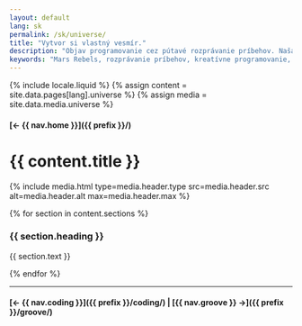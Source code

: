 ```yaml
---
layout: default
lang: sk
permalink: /sk/universe/
title: "Vytvor si vlastný vesmír."
description: "Objav programovanie cez pútavé rozprávanie príbehov. Naša sci-fi séria Mars Rebels robí učenie zábavným a interaktívnym."
keywords: "Mars Rebels, rozprávanie príbehov, kreatívne programovanie, Swift"
---
```



{% include locale.liquid %}
{% assign content = site.data.pages[lang].universe %}
{% assign media = site.data.media.universe %}

#### [← {{ nav.home }}]({{ prefix }}/)

# {{ content.title }}

{% include media.html
  type=media.header.type
  src=media.header.src
  alt=media.header.alt
  max=media.header.max
%}

{% for section in content.sections %}
### {{ section.heading }}
{{ section.text }}

{% endfor %}

---

#### [← {{ nav.coding }}]({{ prefix }}/coding/) | [{{ nav.groove }} →]({{ prefix }}/groove/)